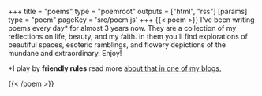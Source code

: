+++
title = "poems"
type = "poemroot"
outputs = ["html", "rss"]
[params]
    type = "poem"
    pageKey = 'src/poem.js'
+++
{{< poem >}}
I've been writing poems every day* for almost 3 years now.
They are a collection of my reflections on life, beauty,
and my faith. In them you'll find explorations of beautiful
spaces, esoteric ramblings, and flowery depictions of the
mundane and extraordinary. Enjoy!

\*I play by **friendly rules** read more
[about that in one of my blogs.][1]

[1]: ../blogs/2025/the-art-of-daily-poems/
{{< /poem >}}